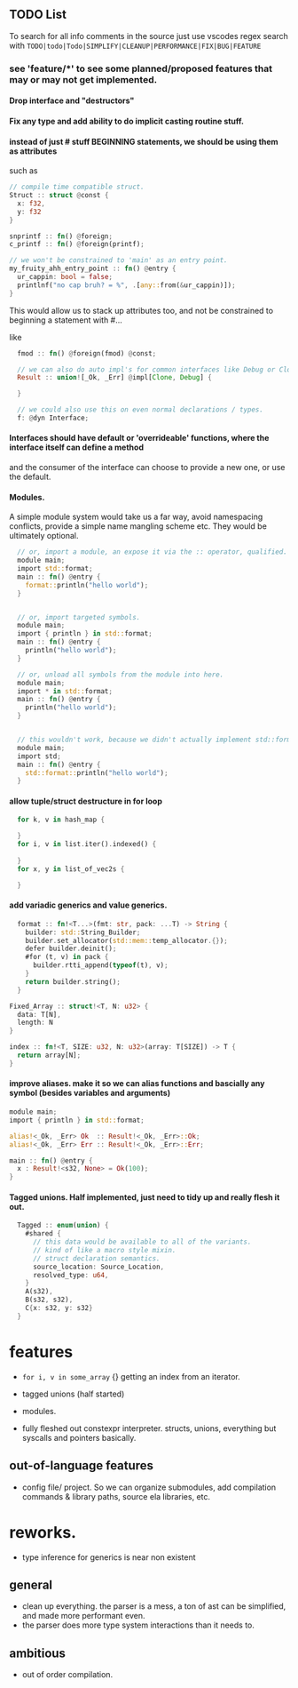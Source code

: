 ## TODO List

To search for all info comments in the source just use vscodes regex search with
`TODO|todo|Todo|SIMPLIFY|CLEANUP|PERFORMANCE|FIX|BUG|FEATURE`

### see 'feature/*' to see some planned/proposed features that may or may not get implemented.

#### Drop interface and "destructors"

#### Fix any type and add ability to do implicit casting routine stuff.

#### instead of just # stuff BEGINNING statements, we should be using them as attributes

such as
```rust
// compile time compatible struct.
Struct :: struct @const {
  x: f32,
  y: f32
}

snprintf :: fn() @foreign;
c_printf :: fn() @foreign(printf);

// we won't be constrained to 'main' as an entry point.
my_fruity_ahh_entry_point :: fn() @entry {
  ur_cappin: bool = false;
  printlnf("no cap bruh? = %", .[any::from(&ur_cappin)]);
}
```

This would allow us to stack up attributes too, and not be constrained to beginning a statement with #...

like 

```rust
  fmod :: fn() @foreign(fmod) @const;

  // we can also do auto impl's for common interfaces like Debug or Clone or whatever.
  Result :: union![_Ok, _Err] @impl[Clone, Debug] {

  }

  // we could also use this on even normal declarations / types.
  f: @dyn Interface;

```


#### Interfaces should have default or 'overrideable' functions, where the interface itself can define a method
  and the consumer of the interface can choose to provide a new one, or use the default.


#### Modules.
  A simple module system would take us a far way, avoid namespacing conflicts, provide a simple name mangling scheme etc. They would be ultimately optional.

```rust
  // or, import a module, an expose it via the :: operator, qualified.
  module main;
  import std::format;
  main :: fn() @entry {
    format::println("hello world");
  }


  // or, import targeted symbols.
  module main;
  import { println } in std::format;
  main :: fn() @entry {
    println("hello world");
  }

  // or, unload all symbols from the module into here.
  module main;
  import * in std::format;
  main :: fn() @entry {
    println("hello world");
  }


  // this wouldn't work, because we didn't actually implement std::format, we just added the std module which contains very little itself.
  module main;
  import std;
  main :: fn() @entry {
    std::format::println("hello world");
  }

```

#### allow tuple/struct destructure in for loop
```rust
  for k, v in hash_map {

  }
  for i, v in list.iter().indexed() {
    
  }
  for x, y in list_of_vec2s {

  }
```

#### add variadic generics and value generics.
```rust
  format :: fn!<T...>(fmt: str, pack: ...T) -> String {
    builder: std::String_Builder;
    builder.set_allocator(std::mem::temp_allocator.{});
    defer builder.deinit();
    #for (t, v) in pack {
      builder.rtti_append(typeof(t), v);
    }
    return builder.string();
  }
```

```rust
Fixed_Array :: struct!<T, N: u32> {
  data: T[N],
  length: N
}
```

```rust
index :: fn!<T, SIZE: u32, N: u32>(array: T[SIZE]) -> T {
  return array[N];
}
```


#### improve aliases. make it so we can alias functions and bascially any symbol (besides variables and arguments)

```rust
module main;
import { println } in std::format;

alias!<_Ok, _Err> Ok  :: Result!<_Ok, _Err>::Ok;
alias!<_Ok, _Err> Err :: Result!<_Ok, _Err>::Err;

main :: fn() @entry {
  x : Result!<s32, None> = Ok(100);
}
```

#### Tagged unions. Half implemented, just need to tidy up and really flesh it out.

```rust
  Tagged :: enum(union) {
    #shared { 
      // this data would be available to all of the variants.
      // kind of like a macro style mixin.
      // struct declaration semantics.
      source_location: Source_Location,
      resolved_type: u64,
    }
    A(s32),
    B(s32, s32),
    C{x: s32, y: s32}
  }

```

# features
  - `for i, v in some_array` {} getting an index from an iterator.
  
  - tagged unions (half started)
  - modules.
  - fully fleshed out constexpr interpreter. structs, unions, everything but syscalls and pointers basically.

## out-of-language features
- config file/ project. So we can organize submodules, add compilation commands & library paths, source ela libraries, etc.

# reworks.
- type inference for generics is near non existent

## general
- clean up everything. the parser is a mess, a ton of ast can be simplified, and made more performant even.
- the parser does more type system interactions than it needs to.

## ambitious
- out of order compilation.
